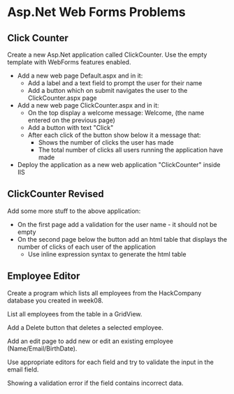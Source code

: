 # Asp.Net Web Forms Problems

## Click Counter
Create a new Asp.Net application called ClickCounter. Use the empty template with WebForms features enabled.
* Add a new web page Default.aspx and in it:
	* Add a label and a text field to prompt the user for their name
	* Add a button which on submit navigates the user to the ClickCounter.aspx page
* Add a new web page ClickCounter.aspx and in it:
	* On the top display a welcome message: Welcome, <name> (the name entered on the previous page)
	* Add a button with text "Click"
	* After each click of the button show below it a message that:
		* Shows the number of clicks the user has made
		* The total number of clicks all users running the application have made
* Deploy the application as a new web application "ClickCounter" inside IIS

## ClickCounter Revised
Add some more stuff to the above application:
* On the first page add a validation for the user name - it should not be empty
* On the second page below the button add an html table that displays the number of clicks of each user of the application
	* Use inline expression syntax to generate the html table

## Employee Editor
Create a program which lists all employees from the HackCompany database you created in week08.

List all employees from the table in a GridView.

Add a Delete button that deletes a selected employee.

Add an edit page to add new or edit an existing employee (Name/Email/BirthDate).

Use appropriate editors for each field and try to validate the input in the email field.

Showing a validation error if the field contains incorrect data.
